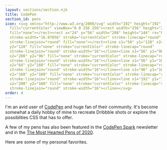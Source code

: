 ```yaml
---
layout: sections/section.njk
title: CodePen
section_id: pens
icon: <svg xmlns="http://www.w3.org/2000/svg" width="192" height="192"
  fill="currentColor" viewBox="0 0 256 256"><rect width="256" height="256"
  fill="none"></rect><rect x="24" y="56" width="208" height="144" rx="8.48528"
  stroke-width="16.97056" stroke="currentColor" stroke-linecap="round"
  stroke-linejoin="round" fill="none"></rect><line x1="56" y1="128" x2="200"
  y2="128" fill="none" stroke="currentColor" stroke-linecap="round"
  stroke-linejoin="round" stroke-width="16"></line><line x1="56" y1="96"
  x2="200" y2="96" fill="none" stroke="currentColor" stroke-linecap="round"
  stroke-linejoin="round" stroke-width="16"></line><line x1="56" y1="160"
  x2="64" y2="160" fill="none" stroke="currentColor" stroke-linecap="round"
  stroke-linejoin="round" stroke-width="16"></line><line x1="96" y1="160"
  x2="160" y2="160" fill="none" stroke="currentColor" stroke-linecap="round"
  stroke-linejoin="round" stroke-width="16"></line><line x1="192" y1="160"
  x2="200" y2="160" fill="none" stroke="currentColor" stroke-linecap="round"
  stroke-linejoin="round" stroke-width="16"></line></svg>
order: 4
---
```

I'm an avid user of [CodePen](https://codepen.io/havardob) and huge fan of their community. It's become somewhat a daily hobby of mine to recreate Dribbble shots or explore the possiblities CSS that has to offer.

A few of my pens has also been featured in the [CodePen Spark](https://codepen.io/spark) newsletter and in the [The Most Hearted Pens of 2020](https://codepen.io/2020/popular/pens/4).

Here are some of my personal favorites.